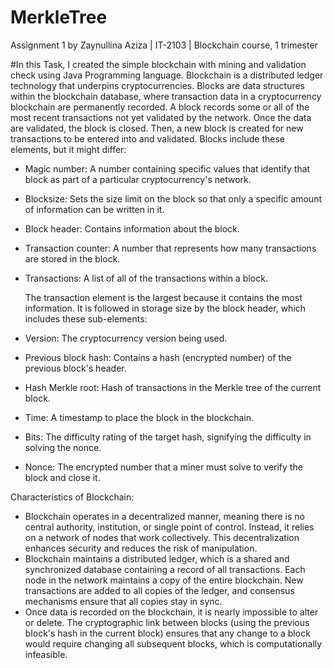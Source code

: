 # MerkleTree

Assignment 1 by Zaynullina Aziza | IT-2103 | Blockchain course, 1 trimester


#In this Task, I created the simple blockchain with mining and validation check using Java Programming language.
Blockchain is a distributed ledger technology that underpins cryptocurrencies. Blocks are data structures within the blockchain database, where transaction data in a cryptocurrency blockchain are permanently recorded. A block records some or all of the most recent transactions not yet validated by the network. Once the data are validated, the block is closed. Then, a new block is created for new transactions to be entered into and validated. Blocks include these elements, but it might differ:

* Magic number: A number containing specific values that identify that block as part of a particular cryptocurrency's network.
* Blocksize: Sets the size limit on the block so that only a specific amount of information can be written in it.
* Block header: Contains information about the block.
* Transaction counter: A number that represents how many transactions are stored in the block.
* Transactions: A list of all of the transactions within a block.

  The transaction element is the largest because it contains the most information. It is followed in storage size by the block header, which includes these sub-elements:

*  Version: The cryptocurrency version being used.
*  Previous block hash: Contains a hash (encrypted number) of the previous block's header.
*  Hash Merkle root: Hash of transactions in the Merkle tree of the current block.
*  Time: A timestamp to place the block in the blockchain.
*  Bits: The difficulty rating of the target hash, signifying the difficulty in solving the nonce.
*  Nonce: The encrypted number that a miner must solve to verify the block and close it.

Characteristics of Blockchain:
- Blockchain operates in a decentralized manner, meaning there is no central authority, institution, or single point of control. Instead, it relies on a network of nodes that work collectively. This decentralization enhances security and reduces the risk of manipulation. 
- Blockchain maintains a distributed ledger, which is a shared and synchronized database containing a record of all transactions. Each node in the network maintains a copy of the entire blockchain. New transactions are added to all copies of the ledger, and consensus mechanisms ensure that all copies stay in sync.
- Once data is recorded on the blockchain, it is nearly impossible to alter or delete. The cryptographic link between blocks (using the previous block's hash in the current block) ensures that any change to a block would require changing all subsequent blocks, which is computationally infeasible.
  
